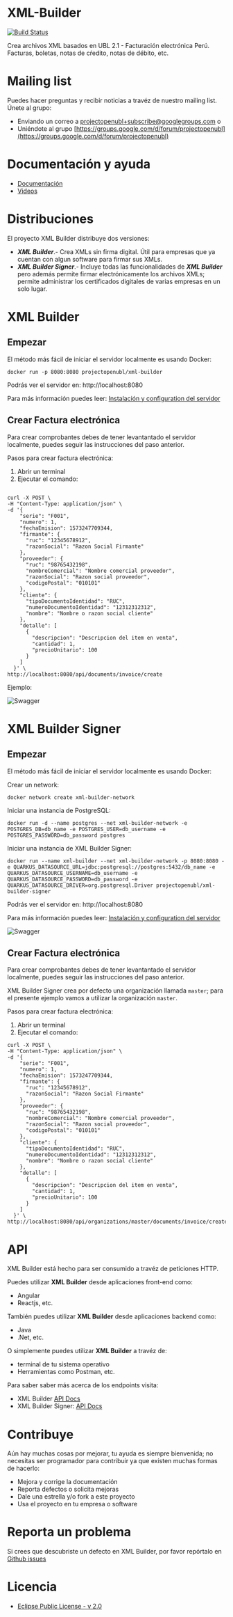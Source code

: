 # XML-Builder
[![Build Status](https://dev.azure.com/project-openubl/xml-builder/_apis/build/status/project-openubl.xml-builder?branchName=master)](https://dev.azure.com/project-openubl/xml-builder/_build/latest?definitionId=1&branchName=master)

Crea archivos XML basados en UBL 2.1 - Facturación electrónica Perú. Facturas, boletas, notas de cŕedito, notas de débito, etc.

# Mailing list
Puedes hacer preguntas y recibir noticias a travéz de nuestro mailing list.
Únete al grupo:
- Enviando un correo a [projectopenubl+subscribe@googlegroups.com](mailto:projectopenubl+subscribe@googlegroups.com) o
- Uniéndote al grupo [https://groups.google.com/d/forum/projectopenubl](https://groups.google.com/d/forum/projectopenubl)

# Documentación y ayuda

- [Documentación](https://project-openubl.gitbook.io/xml-builder/)
- [Videos](https://www.youtube.com/channel/UChq3xxjyDgjcU346rp0bbtA/)

# Distribuciones
El proyecto XML Builder distribuye dos versiones:
- ***XML Builder***.- Crea XMLs sin firma digital. Útil para empresas que ya cuentan con algun software para firmar sus XMLs.
- ***XML Builder Signer***.- Incluye todas las funcionalidades de ***XML Builder*** pero además permite firmar electrónicamente los archivos XMLs; permite administrar los certificados digitales de varias empresas en un solo lugar.

# XML Builder
## Empezar
El método más fácil de iniciar el servidor localmente es usando Docker:

```
docker run -p 8080:8080 projectopenubl/xml-builder
```

Podrás ver el servidor en: http://localhost:8080 

Para más información puedes leer: [Instalación y configuration del servidor](docs/XB_INSTALAR_CONFIGURAR.md)

## Crear Factura electrónica
Para crear comprobantes debes de tener levantantado el servidor localmente, puedes seguir las instrucciones del paso anterior.

Pasos para crear factura electrónica:
1. Abrir un terminal
1. Ejecutar el comando:

```

curl -X POST \
-H "Content-Type: application/json" \
-d '{
    "serie": "F001",
    "numero": 1,
    "fechaEmision": 1573247709344,
    "firmante": {
      "ruc": "12345678912",
      "razonSocial": "Razon Social Firmante"
    },
    "proveedor": {
      "ruc": "98765432198",
      "nombreComercial": "Nombre comercial proveedor",
      "razonSocial": "Razon social proveedor",
      "codigoPostal": "010101"
    },
    "cliente": {
      "tipoDocumentoIdentidad": "RUC",
      "numeroDocumentoIdentidad": "12312312312",
      "nombre": "Nombre o razon social cliente"
    },
    "detalle": [
      {
        "descripcion": "Descripcion del item en venta",
        "cantidad": 1,
        "precioUnitario": 100
      }
    ]
  }' \
http://localhost:8080/api/documents/invoice/create
```

Ejemplo:

![Swagger](docs/images/curl.gif)

# XML Builder Signer
## Empezar
El método más fácil de iniciar el servidor localmente es usando Docker:

Crear un network:
```
docker network create xml-builder-network
```

Iniciar una instancia de PostgreSQL:
```
docker run -d --name postgres --net xml-builder-network -e POSTGRES_DB=db_name -e POSTGRES_USER=db_username -e POSTGRES_PASSWORD=db_password postgres
```

Iniciar una instancia de XML Builder Signer:
```
docker run --name xml-builder --net xml-builder-network -p 8080:8080 -e QUARKUS_DATASOURCE_URL=jdbc:postgresql://postgres:5432/db_name -e QUARKUS_DATASOURCE_USERNAME=db_username -e QUARKUS_DATASOURCE_PASSWORD=db_password -e QUARKUS_DATASOURCE_DRIVER=org.postgresql.Driver projectopenubl/xml-builder-signer
```

Podrás ver el servidor en: http://localhost:8080 

Para más información puedes leer: [Instalación y configuration del servidor](docs/XB_INSTALAR_CONFIGURAR.md)

![Swagger](docs/images/api_signer_screenshot.png)

## Crear Factura electrónica
Para crear comprobantes debes de tener levantantado el servidor localmente, puedes seguir las instrucciones del paso anterior.

XML Builder Signer crea por defecto una organización llamada `master`; para el presente ejemplo vamos a utilizar la organización `master`.

Pasos para crear factura electrónica:
1. Abrir un terminal
1. Ejecutar el comando:

```
curl -X POST \
-H "Content-Type: application/json" \
-d '{
    "serie": "F001",
    "numero": 1,
    "fechaEmision": 1573247709344,
    "firmante": {
      "ruc": "12345678912",
      "razonSocial": "Razon Social Firmante"
    },
    "proveedor": {
      "ruc": "98765432198",
      "nombreComercial": "Nombre comercial proveedor",
      "razonSocial": "Razon social proveedor",
      "codigoPostal": "010101"
    },
    "cliente": {
      "tipoDocumentoIdentidad": "RUC",
      "numeroDocumentoIdentidad": "12312312312",
      "nombre": "Nombre o razon social cliente"
    },
    "detalle": [
      {
        "descripcion": "Descripcion del item en venta",
        "cantidad": 1,
        "precioUnitario": 100
      }
    ]
  }' \
http://localhost:8080/api/organizations/master/documents/invoice/create
```

# API
XML Builder está hecho para ser consumido a travéz de peticiones HTTP.

Puedes utilizar **XML Builder** desde aplicaciones front-end como:
- Angular
- Reactjs, etc.

También puedes utilizar **XML Builder** desde aplicaciones backend como:
- Java
- .Net, etc.

O simplemente puedes utilizar **XML Builder** a travéz de:
- terminal de tu sistema operativo
- Herramientas como Postman, etc.

Para saber saber más acerca de los endpoints visita:
- XML Builder [API Docs](https://app.swaggerhub.com/apis-docs/project-openubl/xml-builder)
- XML Builder Signer: [API Docs](https://app.swaggerhub.com/apis-docs/project-openubl/xml-builder-signer)

# Contribuye
Aún hay muchas cosas por mejorar, tu ayuda es siempre bienvenida; no necesitas ser programador para contribuir ya que existen muchas formas de hacerlo:

- Mejora y corrige la documentación
- Reporta defectos o solicita mejoras
- Dale una estrella y/o fork a este proyecto
- Usa el proyecto en tu empresa o software 

# Reporta un problema
Si crees que descubriste un defecto en XML Builder, por favor repórtalo en [Github issues](https://github.com/project-openubl/xml-builder/issues)

# Licencia
- [Eclipse Public License - v 2.0](./LICENSE)
